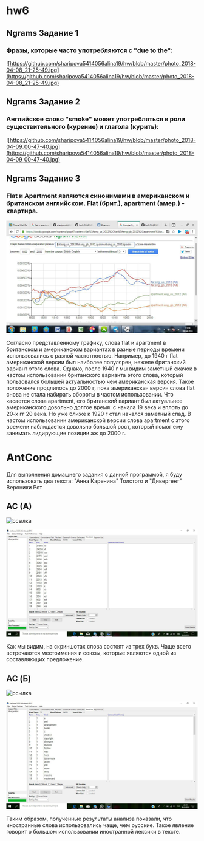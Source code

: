 # hw6
## Ngrams Задание 1

### Фразы, которые часто употребляются с "due to the":

![https://github.com/sharipova5414056alina19/hw/blob/master/photo_2018-04-08_21-25-49.jpg](https://github.com/sharipova5414056alina19/hw/blob/master/photo_2018-04-08_21-25-49.jpg)

## Ngrams Задание 2

### Английское слово "smoke" может употребляться в роли существительного (курение) и глагола (курить): 

![https://github.com/sharipova5414056alina19/hw/blob/master/photo_2018-04-09_00-47-40.jpg](https://github.com/sharipova5414056alina19/hw/blob/master/photo_2018-04-09_00-47-40.jpg)

## Ngrams Задание 3

### Flat и Apartment  являются синонимами в американском и британском английском. Flat (брит.), apartment (амер.) - квартира.

![ссылка](https://github.com/sharipova5414056alina19/hw/blob/master/photo_2018-04-09_13-14-38.jpg)

Согласно представленному графику, слова flat и apartment в британском и американском вариантах в разные периоды времени использовались с разной частотностью. Например, до 1940 г flat американской версии был наиболее популярен, нежеле британский вариант этого слова. Однако, после 1940 г мы видим заметный скачок в частом использовании британского варианта этого слова, который пользовался большей актуальностью чем американская версия. Такое положение продлилось до 2000 г, пока американская версия слова flat снова не стала набирать обороты в частом использовании. Что касается слова apartment, его британский вариант был актуальнее американского довольно долгое время: с начала 19 века и вплоть до 20-х гг 20 века. Но уже ближе к 1920 г стал начался заметный спад. В частом использовании американской версии слова apartment с этого времени наблюдается довольно большой рост, который помог ему занимать лидирующие позиции аж до 2000 г.


# AntConc

Для выполнения домашнего задания с данной программой, я буду использовать два текста: "Анна Каренина" Толстого и "Дивергент" Вероники Рот

## AC (A)

![ссылка](https://github.com/sharipova5414056alina19/hw/blob/master/%D0%B7%D0%B0.jpg)

![ссылка](https://github.com/sharipova5414056alina19/hw/blob/master/photo_2018-04-10_00-28-35.jpg)

Как мы видим, на скриншотах слова состоят из трех букв. Чаще всего встречаются местоимения и союзы, которые являются одной из составляющих предложение.

## AC (Б)

![ссылка](https://github.com/sharipova5414056alina19/hw/blob/master/%D0%B7%D0%B0.jpg)

![ссылка](https://github.com/sharipova5414056alina19/hw/blob/master/photo_2018-04-10_00-2%D0%B1%D0%B1%D0%B1.jpg)

Таким образом, полученные результаты анализа показали, что иностранные слова использовались чаще, чем русские. Такое явление говорит о большом использовании иностранной лексики в тексте.
